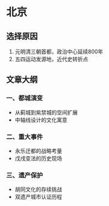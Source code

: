 # 北京

## 选择原因
1. 元明清三朝首都，政治中心延续800年
2. 五四运动发源地，近代史转折点

## 文章大纲
### 一、都城演变
- 从蓟城到紫禁城的空间扩展
- 中轴线设计的文化寓意

### 二、重大事件
- 永乐迁都的战略考量
- 戊戌变法的历史现场

### 三、遗产保护
- 胡同文化的存续挑战
- 双遗产城市认证历程